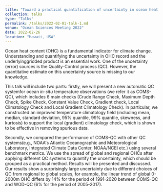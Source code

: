 ```yaml
---
title: "Toward a practical quantification of uncertainty in ocean heat content (OHC) due to data quality control (QC) procedures"
collection: talks
type: "Talks"
permalink: /talks/2022-02-01-talk-1.md
venue: "Ocean Sciences Meeting 2022"
date: 2022-02-26
location: "Hawaii, USA"
---
```


Ocean heat content (OHC) is a fundamental indicator for climate change. Understanding and quantifying the uncertainty in OHC record and the underlyinggridded product is an essential work. One of the uncertainty (error) sources is the Quality-Control process (QC). However, the quantitative estimate on this uncertainty source is missing to our knowledge.

This talk will include two parts: firstly, we will present a new automatic QC systemfor ocean *in-situ* temperature observations (we refer it as COMS-QC), which includes 6 main checks (Crude Range Check, Maximum Depth Check, Spike Check, Constant Value Check, Gradient check, Local Climatology Check and Local Gradient Climatology Check). In particular, we constructed an improved temperature climatology field (including mean, median, standard deviation, 95% quantile, 99% quantile, skewness, and kurtosis) to support the local (gradient) climatology check, which is shown to be effective in removing spurious data.

Secondly, we compared the performance of COMS-QC with other QC systems(e.g., NOAA's Atlantic Oceanographic and Meteorological Laboratory, Integrated Climate Data Center, NOAA/NCEI etc.) using several benchmark metrics. We use the spread of global and regional OHCs after applying different QC systems to quantify the uncertainty, which should be grouped as a practical method. Results will be presented and discussed. Our results show a surprisingly large uncertainty due to different choices of QC from regional to global scales, for example, the linear trend of global 0-2000m OHC differs by 14% for the period of 1991-2020 between COMS-QC and WOD-QC (6% for the period of 2005-2017).

 
